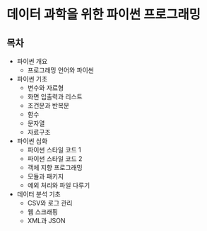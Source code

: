 # 데이터 과학을 위한 파이썬 프로그래밍

## 목차

* 파이썬 개요
    * 프로그래밍 언어와 파이썬
* 파이썬 기초
    * 변수와 자료형
    * 화면 입출력과 리스트
    * 조건문과 반복문
    * 함수
    * 문자열
    * 자료구조
* 파이썬 심화
    * 파이썬 스타일 코드 1
    * 파이썬 스타일 코드 2
    * 객체 지향 프로그래밍
    * 모듈과 패키지
    * 예외 처리와 파일 다루기
* 데이터 분석 기초
    * CSV와 로그 관리
    * 웹 스크래핑
    * XML과 JSON
